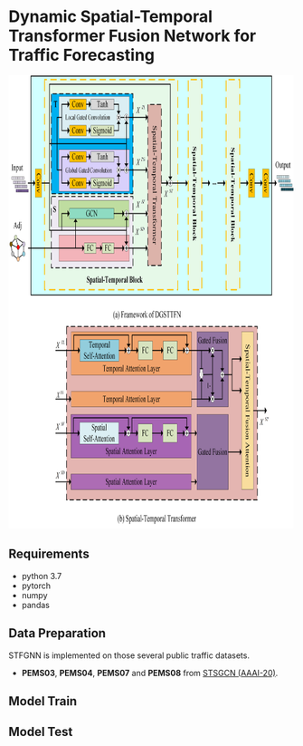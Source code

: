 # Dynamic Spatial-Temporal Transformer Fusion Network for Traffic Forecasting
<p align="center">
  <img width="800" height="800" src=./documents/model.png>
</p>


## Requirements
- python 3.7
- pytorch
- numpy
- pandas
## Data Preparation
STFGNN is implemented on those several public traffic datasets.
- **PEMS03**, **PEMS04**, **PEMS07** and **PEMS08** from [STSGCN (AAAI-20)](https://github.com/Davidham3/STSGCN).
## Model Train

## Model Test
